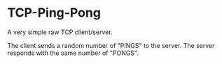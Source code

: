 # TCP-Ping-Pong
A very simple raw TCP client/server.

The client sends a random number of "PINGS" to the server. The server responds with the same number of "PONGS".
